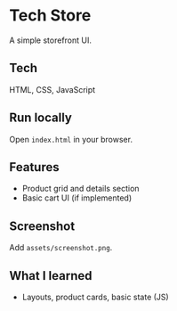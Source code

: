 # Tech Store
A simple storefront UI.

## Tech
HTML, CSS, JavaScript

## Run locally
Open `index.html` in your browser.

## Features
- Product grid and details section
- Basic cart UI (if implemented)

## Screenshot
Add `assets/screenshot.png`.

## What I learned
- Layouts, product cards, basic state (JS)
